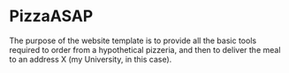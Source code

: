 # PizzaASAP
The purpose of the website template is to provide all the basic tools required to order from a hypothetical pizzeria, and then to deliver the meal to an address X (my University, in this case).
